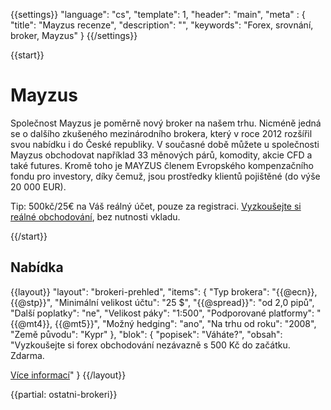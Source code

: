 {{settings}}
  "language": "cs",
  "template": 1,
  "header": "main",
  "meta" : {
    "title": "Mayzus recenze",
    "description": "",
    "keywords": "Forex, srovnání, broker, Mayzus"
  }
{{/settings}}

{{start}}
# Mayzus

Společnost Mayzus je poměrně nový broker na našem trhu. Nicméně jedná se o dalšího zkušeného mezinárodního brokera, který v roce 2012 rozšířil svou nabídku i do České republiky. V současné době můžete u společnosti Mayzus obchodovat například 33 měnových párů, komodity, akcie CFD a také futures. Kromě toho je MAYZUS členem Evropského kompenzačního fondu pro investory, díky čemuž, jsou prostředky klientů pojištěné (do výše 20 000 EUR).

Tip: 500kč/25€ na Váš reálný účet, pouze za registraci. [Vyzkoušejte si reálné obchodování](http://www.plus500.com/cs/StartTrading.aspx?id=66349&pl=2), bez nutnosti vkladu.

{{/start}}

## Nabídka

{{layout}}
  "layout": "brokeri-prehled",
  "items": {
      "Typ brokera": "{{@ecn}}, {{@stp}}",
      "Minimální velikost účtu": "25 $",
      "{{@spread}}": "od 2,0 pipů",
      "Další poplatky": "ne",
      "Velikost páky": "1:500",
      "Podporované platformy": "{{@mt4}}, {{@mt5}}",
      "Možný hedging": "ano",
      "Na trhu od roku": "2008",
      "Země původu": "Kypr"
   },
   "blok": {
      "popisek": "Váháte?",
      "obsah": "Vyzkoušejte si forex obchodování nezávazně s 500 Kč do začátku. Zdarma.</p><a href='http://www.plus500.com/cs/?id=66349&amp;pl=2' class='btn btn-default btn-sm'>Více informací</a>"
    }
{{/layout}}

{{partial: ostatni-brokeri}}